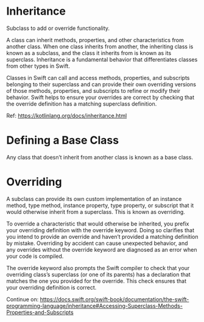 # Inheritance

Subclass to add or override functionality.

A class can inherit methods, properties, and other characteristics from another class. When one class inherits from another, the inheriting class is known as a subclass, and the class it inherits from is known as its superclass. Inheritance is a fundamental behavior that differentiates classes from other types in Swift.

Classes in Swift can call and access methods, properties, and subscripts belonging to their superclass and can provide their own overriding versions of those methods, properties, and subscripts to refine or modify their behavior. Swift helps to ensure your overrides are correct by checking that the override definition has a matching superclass definition.

Ref: https://kotlinlang.org/docs/inheritance.html

# Defining a Base Class

Any class that doesn’t inherit from another class is known as a base class.

# Overriding

A subclass can provide its own custom implementation of an instance method, type method, instance property, type property, or subscript that it would otherwise inherit from a superclass. This is known as overriding.

To override a characteristic that would otherwise be inherited, you prefix your overriding definition with the override keyword. Doing so clarifies that you intend to provide an override and haven’t provided a matching definition by mistake. Overriding by accident can cause unexpected behavior, and any overrides without the override keyword are diagnosed as an error when your code is compiled.

The override keyword also prompts the Swift compiler to check that your overriding class’s superclass (or one of its parents) has a declaration that matches the one you provided for the override. This check ensures that your overriding definition is correct.


Continue on: https://docs.swift.org/swift-book/documentation/the-swift-programming-language/inheritance#Accessing-Superclass-Methods-Properties-and-Subscripts
